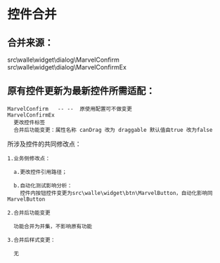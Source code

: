 # 控件合并

## 合并来源：
  src\walle\widget\dialog\MarvelConfirm
  src\walle\widget\dialog\MarvelConfirmEx

## 原有控件更新为最新控件所需适配：

    MarvelConfirm   -- --  原使用配置可不做变更
    MarvelConfirmEx
      更改控件标签
      合并后功能变更：属性名称 canDrag 改为 draggable 默认值由true 改为false 
      

  所涉及控件的共同修改点：
  
    1.业务侧修改点：
      
      a.更改控件引用路径；
      
      b.自动化测试影响分析：
        控件内按钮控件变更为src\walle\widget\btn\MarvelButton，自动化影响同MarvelButton
        
    2.合并后功能变更
      
      功能合并为并集，不影响原有功能
    
    3.合并后样式变更：
    
      无
